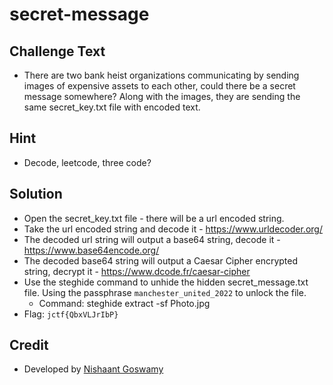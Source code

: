# secret-message

## Challenge Text
* There are two bank heist organizations communicating by sending images of expensive assets to each other, could there be a secret message somewhere? Along with the images, they are sending the same secret_key.txt file with encoded text.

## Hint
* Decode, leetcode, three code?

## Solution
* Open the secret_key.txt file - there will be a url encoded string.
* Take the url encoded string and decode it - https://www.urldecoder.org/
* The decoded url string will output a base64 string, decode it - https://www.base64encode.org/
* The decoded base64 string will output a Caesar Cipher encrypted string, decrypt it - https://www.dcode.fr/caesar-cipher
* Use the steghide command to unhide the hidden secret_message.txt file. Using the passphrase `manchester_united_2022` to unlock the file.
  * Command: steghide extract -sf Photo.jpg
* Flag: `jctf{QbxVLJrIbP}`

## Credit
* Developed by [Nishaant Goswamy](https://www.github.com/nishaant215)